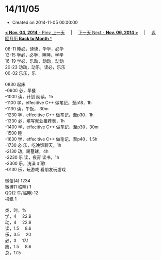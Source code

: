# 14/11/05

- Created on 2014-11-05 00:00:00

[**< Nov. 04, 2014** - Prev 上一天](/lifelogs/2014/11/d04.md) &nbsp; &nbsp; | &nbsp; &nbsp; [下一天 Next - **Nov. 06, 2014 >**](/lifelogs/2014/11/d06.md) &nbsp; &nbsp; |  &nbsp; &nbsp; [返回月历 **Back to Month ^**](/lifelogs/2014/11/index.md)


<div>08-11 睡必，读读，学学，必学<br/>12-15 学必，必学，睡睡，学学<br/>16-19 学必，乐动，动动，动动<br/>20-23 动动，动乐，读必，乐乐</div><div>00-02 乐乐，乐<br/><div><br/></div>0830 起床<br/>-0900 必，早餐<br/>-1000 读，计划 阅读，1h<br/>-1100 学，effecitive C++ 做笔记，至p18，1h<br/>-1130 读，午饭， 30m<br/>-1230 学，effecitive C++ 做笔记，至p30，1h<br/>-1330 必，填写就业推荐表，1h<br/>-1400 学，effecitive C++ 做笔记，至p30，30m<br/>-1500 睡<br/>-1630 学，effecitive C++ 做笔记，至p40，1.5h<br/>-1730 必 乐，吃晚饭聊天，1h<br/>-2130 动，踢毽球，4h<br/>-2230 乐 读，夜宵 读书，1h</div><div>-2300 乐，洗澡 听歌</div><div>-0130 乐，玩游戏 看朋友玩游戏<div><br/></div>微信(4) 1234<br/>微博(1 临睡) 1<br/>QQ(2 午/临睡) 12<br/>报纸 1<div><br/></div>类，时，%<br/>学，4     22.9<br/>动，4     22.9<br/>读，1.5     8.6<br/>乐，3.5     20<br/>必，3     17.1<br/>废，1.5     8.6<br/>总，17.5</div>

